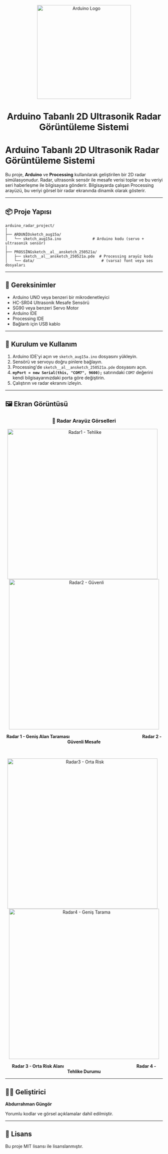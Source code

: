 <p align="center">
  <img src="https://r.resimlink.com/mjosL.png" alt="Arduino Logo" width="300"/>
</p>

<h1 align="center">
  Arduino Tabanlı 2D Ultrasonik Radar<br>
  Görüntüleme Sistemi
</h1>

# Arduino Tabanlı 2D Ultrasonik Radar Görüntüleme Sistemi

Bu proje, **Arduino** ve **Processing** kullanılarak geliştirilen bir 2D radar simülasyonudur. Radar, ultrasonik sensör ile mesafe verisi toplar ve bu veriyi seri haberleşme ile bilgisayara gönderir. Bilgisayarda çalışan Processing arayüzü, bu veriyi görsel bir radar ekranında dinamik olarak gösterir.

---

## 📦 Proje Yapısı

```
arduino_radar_project/
│
├── ARDUNİOsketch_aug15a/
│   └── sketch_aug15a.ino              # Arduino kodu (servo + ultrasonik sensör)
│
├── PROSSİNGsketch__al__ansketch_250521a/
│   ├── sketch__al__ansketch_250521a.pde  # Processing arayüz kodu
│   └── data/                              # (varsa) font veya ses dosyaları
```

---

## 🧰 Gereksinimler

- Arduino UNO veya benzeri bir mikrodenetleyici
- HC-SR04 Ultrasonik Mesafe Sensörü
- SG90 veya benzeri Servo Motor
- Arduino IDE
- Processing IDE
- Bağlantı için USB kablo

---

## 🚀 Kurulum ve Kullanım

1. Arduino IDE'yi açın ve `sketch_aug15a.ino` dosyasını yükleyin.
2. Sensörü ve servoyu doğru pinlere bağlayın.
3. Processing'de `sketch__al__ansketch_250521a.pde` dosyasını açın.
4. **`myPort = new Serial(this, "COM7", 9600);`** satırındaki `COM7` değerini kendi bilgisayarınızdaki porta göre değiştirin.
5. Çalıştırın ve radar ekranını izleyin.

---

## 🖼️ Ekran Görüntüsü

<h3 align="center">📸 Radar Arayüz Görselleri</h3>

<p align="center">
  <img src="https://r.resimlink.com/DWlvfC-QLmZ.jpeg" alt="Radar1 - Tehlike" width="480" style="margin-right: 10px;"/>
  <img src="https://r.resimlink.com/7F2pkiPm6V.jpeg" alt="Radar2 - Güvenli" width="480"/>
</p>
<p align="center">
  <b>Radar 1 - Geniş Alan Taraması</b> &nbsp;&nbsp;&nbsp;&nbsp;&nbsp;&nbsp;&nbsp;&nbsp;&nbsp;&nbsp;&nbsp;&nbsp;&nbsp;&nbsp;&nbsp;&nbsp;&nbsp;&nbsp;&nbsp;&nbsp;&nbsp;&nbsp;&nbsp;&nbsp;&nbsp;&nbsp;&nbsp;&nbsp;&nbsp;&nbsp;&nbsp;&nbsp;&nbsp;&nbsp;&nbsp;&nbsp;&nbsp;&nbsp;&nbsp;&nbsp;&nbsp;&nbsp;&nbsp;&nbsp;&nbsp;&nbsp;&nbsp;&nbsp;&nbsp;&nbsp;&nbsp;&nbsp;&nbsp;&nbsp;&nbsp;&nbsp;&nbsp;&nbsp;<b>Radar 2 - Güvenli Mesafe</b>
</p>

<br/>

<p align="center">
  <img src="https://r.resimlink.com/b-QHuWvsP.jpeg" alt="Radar3 - Orta Risk" width="480" style="margin-right: 10px;"/>
  <img src="https://r.resimlink.com/G6U7CV.jpeg" alt="Radar4 - Geniş Tarama" width="480"/>
</p>
<p align="center">
  <b>Radar 3 - Orta Risk Alanı</b> &nbsp;&nbsp;&nbsp;&nbsp;&nbsp;&nbsp;&nbsp;&nbsp;&nbsp;&nbsp;&nbsp;&nbsp;&nbsp;&nbsp;&nbsp;&nbsp;&nbsp;&nbsp;&nbsp;&nbsp;&nbsp;&nbsp;&nbsp;&nbsp;&nbsp;&nbsp;&nbsp;&nbsp;&nbsp;&nbsp;&nbsp;&nbsp;&nbsp;&nbsp;&nbsp;&nbsp;&nbsp;&nbsp;&nbsp;&nbsp;&nbsp;&nbsp;&nbsp;&nbsp;&nbsp;&nbsp;&nbsp;&nbsp;&nbsp;&nbsp;&nbsp;&nbsp;&nbsp;&nbsp;&nbsp;&nbsp;&nbsp;&nbsp;<b>Radar 4 - Tehlike Durumu</b>
</p>

---

## 👨‍💻 Geliştirici

**Abdurrahman Güngör**

Yorumlu kodlar ve görsel açıklamalar dahil edilmiştir.

---

## 📄 Lisans

Bu proje MIT lisansı ile lisanslanmıştır.
